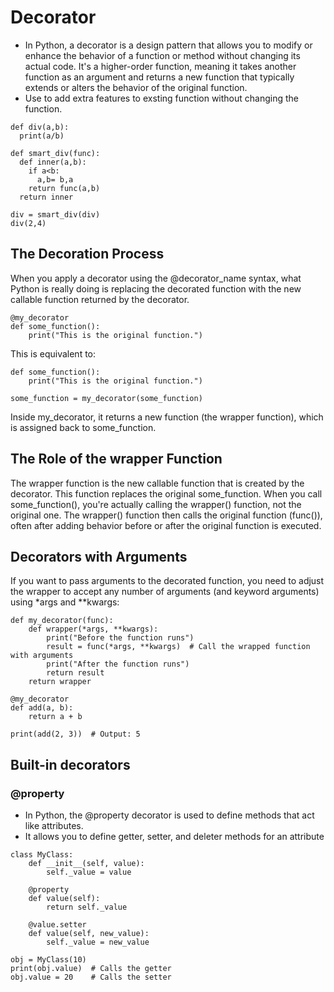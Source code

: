 # Decorator
* In Python, a decorator is a design pattern that allows you to modify or enhance the behavior of a function or method without changing its actual code. It's a higher-order function, meaning it takes another function as an argument and returns a new function that typically extends or alters the behavior of the original function.
* Use to add extra features to exsting function without changing the function.
```
def div(a,b):
  print(a/b)

def smart_div(func):
  def inner(a,b):
    if a<b:
      a,b= b,a
    return func(a,b)
  return inner

div = smart_div(div)
div(2,4)
```
## The Decoration Process
When you apply a decorator using the @decorator_name syntax, what Python is really doing is replacing the decorated function with the new callable function returned by the decorator.
```
@my_decorator
def some_function():
    print("This is the original function.")
```
This is equivalent to:
```
def some_function():
    print("This is the original function.")

some_function = my_decorator(some_function)
```
Inside my_decorator, it returns a new function (the wrapper function), which is assigned back to some_function.

## The Role of the wrapper Function
The wrapper function is the new callable function that is created by the decorator. This function replaces the original some_function. When you call some_function(), you're actually calling the wrapper() function, not the original one. The wrapper() function then calls the original function (func()), often after adding behavior before or after the original function is executed.

## Decorators with Arguments
If you want to pass arguments to the decorated function, you need to adjust the wrapper to accept any number of arguments (and keyword arguments) using *args and **kwargs:
```
def my_decorator(func):
    def wrapper(*args, **kwargs):
        print("Before the function runs")
        result = func(*args, **kwargs)  # Call the wrapped function with arguments
        print("After the function runs")
        return result
    return wrapper

@my_decorator
def add(a, b):
    return a + b

print(add(2, 3))  # Output: 5
```
## Built-in decorators
### @property
* In Python, the @property decorator is used to define methods that act like attributes.
* It allows you to define getter, setter, and deleter methods for an attribute
```
class MyClass:
    def __init__(self, value):
        self._value = value

    @property
    def value(self):
        return self._value

    @value.setter
    def value(self, new_value):
        self._value = new_value

obj = MyClass(10)
print(obj.value)  # Calls the getter
obj.value = 20    # Calls the setter
```
